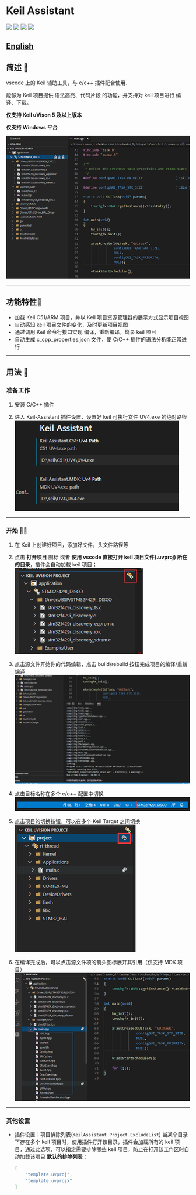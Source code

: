 # Keil Assistant

[![](https://vsmarketplacebadge.apphb.com/version/CL.keil-assistant.svg)](https://marketplace.visualstudio.com/items?itemName=CL.keil-assistant)      [![](https://vsmarketplacebadge.apphb.com/installs/CL.keil-assistant.svg)](https://marketplace.visualstudio.com/items?itemName=CL.keil-assistant)     [![](https://vsmarketplacebadge.apphb.com/downloads/CL.keil-assistant.svg)](https://marketplace.visualstudio.com/items?itemName=CL.keil-assistant)     [![](https://vsmarketplacebadge.apphb.com/rating/CL.keil-assistant.svg)](https://marketplace.visualstudio.com/items?itemName=CL.keil-assistant)

## [English](./README_EN.md)

## 简述 📑

vscode 上的 Keil 辅助工具，与 c/c++ 插件配合使用.

能够为 Keil 项目提供 语法高亮、代码片段 的功能，并支持对 keil 项目进行 编译、下载。

**仅支持 Keil uVison 5 及以上版本**  

**仅支持 Windows 平台**

![preview](./res/preview/preview.png)

***

## 功能特性🎉

- 加载 Keil C51/ARM 项目，并以 Keil 项目资源管理器的展示方式显示项目视图
- 自动感知 keil 项目文件的变化，及时更新项目视图
- 通过调用 Keil 命令行接口实现 编译，重新编译，烧录 keil 项目
- 自动生成 c_cpp_properties.json 文件，使 C/C++ 插件的语法分析能正常进行

***

## 用法 📖

### 准备工作

1. 安装 C/C++ 插件
>
2. 进入 Keil-Assistant 插件设置，设置好 keil 可执行文件 UV4.exe 的绝对路径
 ![setting](./res/preview/setting.png)

***

### 开始 🏃‍♀️

1. 在 Keil 上创建好项目，添加好文件，头文件路径等
> 
2. 点击 **打开项目** 图标 或者 **使用 vscode 直接打开 keil 项目文件(.uvproj) 所在的目录**，插件会自动加载 keil 项目；
 ![load](./res/preview/load.png)

3. 点击源文件开始你的代码编辑，点击 build/rebuild 按钮完成项目的编译/重新编译
 ![rebuild](./res/preview/rebuild.png)

4. 点击目标名称在多个 c/c++ 配置中切换
 ![cpp_config](./res/preview/cpp_config.png)

5. 点击项目的切换按钮，可以在多个 Keil Target 之间切换
 ![active_target](./res/preview/active_target.png)

6. 在编译完成后，可以点击源文件项的箭头图标展开其引用（仅支持 MDK 项目）
 ![show_referance](./res/preview/ref_show.png)

***

### 其他设置

- 插件设置：项目排除列表(`KeilAssistant.Project.ExcludeList`)
 当某个目录下存在多个 keil 项目时，使用插件打开该目录，插件会加载所有的 keil 项目，通过此选项，可以指定需要排除哪些 keil 项目，防止在打开该工作区时自动加载该项目
 **默认的排除列表**：
  ```json
  [
      "template.uvproj",
      "template.uvprojx"
  ]
  ```